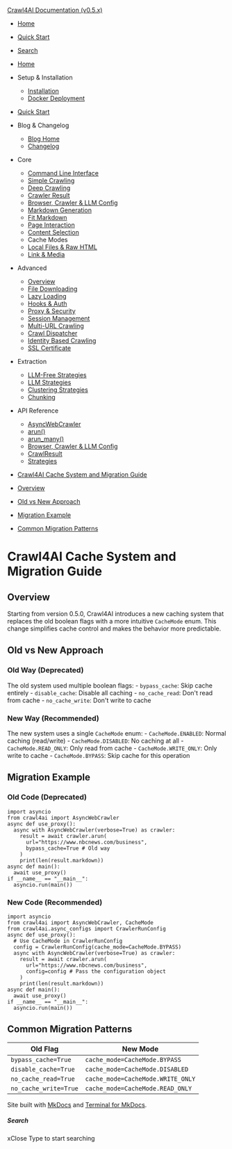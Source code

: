 [Crawl4AI Documentation (v0.5.x)](https://docs.crawl4ai.com/)
  * [ Home ](https://docs.crawl4ai.com/)
  * [ Quick Start ](https://docs.crawl4ai.com/core/quickstart/)
  * [ Search ](https://docs.crawl4ai.com/core/cache-modes/)


  * [Home](https://docs.crawl4ai.com/)
  * Setup & Installation
    * [Installation](https://docs.crawl4ai.com/core/installation/)
    * [Docker Deployment](https://docs.crawl4ai.com/core/docker-deployment/)
  * [Quick Start](https://docs.crawl4ai.com/core/quickstart/)
  * Blog & Changelog
    * [Blog Home](https://docs.crawl4ai.com/blog/)
    * [Changelog](https://github.com/unclecode/crawl4ai/blob/main/CHANGELOG.md)
  * Core
    * [Command Line Interface](https://docs.crawl4ai.com/core/cli/)
    * [Simple Crawling](https://docs.crawl4ai.com/core/simple-crawling/)
    * [Deep Crawling](https://docs.crawl4ai.com/core/deep-crawling/)
    * [Crawler Result](https://docs.crawl4ai.com/core/crawler-result/)
    * [Browser, Crawler & LLM Config](https://docs.crawl4ai.com/core/browser-crawler-config/)
    * [Markdown Generation](https://docs.crawl4ai.com/core/markdown-generation/)
    * [Fit Markdown](https://docs.crawl4ai.com/core/fit-markdown/)
    * [Page Interaction](https://docs.crawl4ai.com/core/page-interaction/)
    * [Content Selection](https://docs.crawl4ai.com/core/content-selection/)
    * Cache Modes
    * [Local Files & Raw HTML](https://docs.crawl4ai.com/core/local-files/)
    * [Link & Media](https://docs.crawl4ai.com/core/link-media/)
  * Advanced
    * [Overview](https://docs.crawl4ai.com/advanced/advanced-features/)
    * [File Downloading](https://docs.crawl4ai.com/advanced/file-downloading/)
    * [Lazy Loading](https://docs.crawl4ai.com/advanced/lazy-loading/)
    * [Hooks & Auth](https://docs.crawl4ai.com/advanced/hooks-auth/)
    * [Proxy & Security](https://docs.crawl4ai.com/advanced/proxy-security/)
    * [Session Management](https://docs.crawl4ai.com/advanced/session-management/)
    * [Multi-URL Crawling](https://docs.crawl4ai.com/advanced/multi-url-crawling/)
    * [Crawl Dispatcher](https://docs.crawl4ai.com/advanced/crawl-dispatcher/)
    * [Identity Based Crawling](https://docs.crawl4ai.com/advanced/identity-based-crawling/)
    * [SSL Certificate](https://docs.crawl4ai.com/advanced/ssl-certificate/)
  * Extraction
    * [LLM-Free Strategies](https://docs.crawl4ai.com/extraction/no-llm-strategies/)
    * [LLM Strategies](https://docs.crawl4ai.com/extraction/llm-strategies/)
    * [Clustering Strategies](https://docs.crawl4ai.com/extraction/clustring-strategies/)
    * [Chunking](https://docs.crawl4ai.com/extraction/chunking/)
  * API Reference
    * [AsyncWebCrawler](https://docs.crawl4ai.com/api/async-webcrawler/)
    * [arun()](https://docs.crawl4ai.com/api/arun/)
    * [arun_many()](https://docs.crawl4ai.com/api/arun_many/)
    * [Browser, Crawler & LLM Config](https://docs.crawl4ai.com/api/parameters/)
    * [CrawlResult](https://docs.crawl4ai.com/api/crawl-result/)
    * [Strategies](https://docs.crawl4ai.com/api/strategies/)


  * [Crawl4AI Cache System and Migration Guide](https://docs.crawl4ai.com/core/cache-modes/#crawl4ai-cache-system-and-migration-guide)
  * [Overview](https://docs.crawl4ai.com/core/cache-modes/#overview)
  * [Old vs New Approach](https://docs.crawl4ai.com/core/cache-modes/#old-vs-new-approach)
  * [Migration Example](https://docs.crawl4ai.com/core/cache-modes/#migration-example)
  * [Common Migration Patterns](https://docs.crawl4ai.com/core/cache-modes/#common-migration-patterns)


# Crawl4AI Cache System and Migration Guide
## Overview
Starting from version 0.5.0, Crawl4AI introduces a new caching system that replaces the old boolean flags with a more intuitive `CacheMode` enum. This change simplifies cache control and makes the behavior more predictable.
## Old vs New Approach
### Old Way (Deprecated)
The old system used multiple boolean flags: - `bypass_cache`: Skip cache entirely - `disable_cache`: Disable all caching - `no_cache_read`: Don't read from cache - `no_cache_write`: Don't write to cache
### New Way (Recommended)
The new system uses a single `CacheMode` enum: - `CacheMode.ENABLED`: Normal caching (read/write) - `CacheMode.DISABLED`: No caching at all - `CacheMode.READ_ONLY`: Only read from cache - `CacheMode.WRITE_ONLY`: Only write to cache - `CacheMode.BYPASS`: Skip cache for this operation
## Migration Example
### Old Code (Deprecated)
```
import asyncio
from crawl4ai import AsyncWebCrawler
async def use_proxy():
  async with AsyncWebCrawler(verbose=True) as crawler:
    result = await crawler.arun(
      url="https://www.nbcnews.com/business",
      bypass_cache=True # Old way
    )
    print(len(result.markdown))
async def main():
  await use_proxy()
if __name__ == "__main__":
  asyncio.run(main())

```

### New Code (Recommended)
```
import asyncio
from crawl4ai import AsyncWebCrawler, CacheMode
from crawl4ai.async_configs import CrawlerRunConfig
async def use_proxy():
  # Use CacheMode in CrawlerRunConfig
  config = CrawlerRunConfig(cache_mode=CacheMode.BYPASS) 
  async with AsyncWebCrawler(verbose=True) as crawler:
    result = await crawler.arun(
      url="https://www.nbcnews.com/business",
      config=config # Pass the configuration object
    )
    print(len(result.markdown))
async def main():
  await use_proxy()
if __name__ == "__main__":
  asyncio.run(main())

```

## Common Migration Patterns
Old Flag | New Mode  
---|---  
`bypass_cache=True` | `cache_mode=CacheMode.BYPASS`  
`disable_cache=True` | `cache_mode=CacheMode.DISABLED`  
`no_cache_read=True` | `cache_mode=CacheMode.WRITE_ONLY`  
`no_cache_write=True` | `cache_mode=CacheMode.READ_ONLY`  
Site built with [MkDocs](http://www.mkdocs.org) and [Terminal for MkDocs](https://github.com/ntno/mkdocs-terminal). 
##### Search
xClose
Type to start searching
